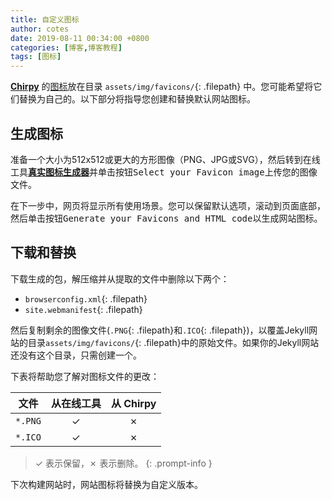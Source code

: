 ```yaml
---
title: 自定义图标
author: cotes
date: 2019-08-11 00:34:00 +0800
categories: [博客,博客教程]
tags: [图标]
---
```


[**Chirpy**](https://github.com/cotes2020/jekyll-theme-chirpy/) 的[图标](https://www.favicon-generator.org/about/)放在目录 `assets/img/favicons/`{: .filepath} 中。您可能希望将它们替换为自己的。以下部分将指导您创建和替换默认网站图标。

## 生成图标

准备一个大小为512x512或更大的方形图像（PNG、JPG或SVG），然后转到在线工具[**真实图标生成器**](https://realfavicongenerator.net/)并单击按钮<kbd>Select your Favicon image</kbd>上传您的图像文件。

在下一步中，网页将显示所有使用场景。您可以保留默认选项，滚动到页面底部，然后单击按钮<kbd>Generate your Favicons and HTML code</kbd>以生成网站图标。

## 下载和替换

下载生成的包，解压缩并从提取的文件中删除以下两个：

- `browserconfig.xml`{: .filepath}
- `site.webmanifest`{: .filepath}

然后复制剩余的图像文件(`.PNG`{: .filepath}和`.ICO`{: .filepath})，以覆盖Jekyll网站的目录`assets/img/favicons/`{: .filepath}中的原始文件。如果你的Jekyll网站还没有这个目录，只需创建一个。

下表将帮助您了解对图标文件的更改：

| 文件                | 从在线工具                          | 从 Chirpy |
|---------------------|:---------------------------------:|:-----------:|
| `*.PNG`             | ✓                                 | ✗           |
| `*.ICO`             | ✓                                 | ✗           |

>  ✓ 表示保留，✗ 表示删除。
{: .prompt-info }

下次构建网站时，网站图标将替换为自定义版本。
